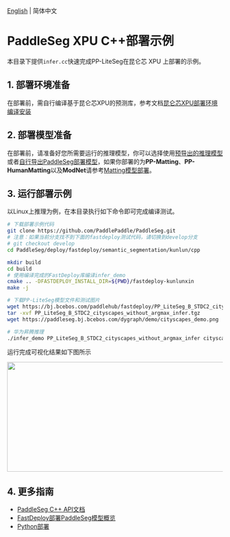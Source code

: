 [English](README.md) | 简体中文
# PaddleSeg XPU C++部署示例

本目录下提供`infer.cc`快速完成PP-LiteSeg在昆仑芯 XPU 上部署的示例。

## 1. 部署环境准备
在部署前，需自行编译基于昆仑芯XPU的预测库，参考文档[昆仑芯XPU部署环境编译安装](https://github.com/PaddlePaddle/FastDeploy/blob/develop/docs/cn/build_and_install#自行编译安装)

## 2. 部署模型准备  
在部署前，请准备好您所需要运行的推理模型，你可以选择使用[预导出的推理模型](../README.md)或者[自行导出PaddleSeg部署模型](../README.md)，如果你部署的为**PP-Matting**、**PP-HumanMatting**以及**ModNet**请参考[Matting模型部署](../../../matting)。

## 3. 运行部署示例  
以Linux上推理为例，在本目录执行如下命令即可完成编译测试。
```bash
# 下载部署示例代码
git clone https://github.com/PaddlePaddle/PaddleSeg.git
# 注意：如果当前分支找不到下面的fastdeploy测试代码，请切换到develop分支
# git checkout develop
cd PaddleSeg/deploy/fastdeploy/semantic_segmentation/kunlun/cpp

mkdir build
cd build
# 使用编译完成的FastDeploy库编译infer_demo
cmake .. -DFASTDEPLOY_INSTALL_DIR=${PWD}/fastdeploy-kunlunxin
make -j

# 下载PP-LiteSeg模型文件和测试图片
wget https://bj.bcebos.com/paddlehub/fastdeploy/PP_LiteSeg_B_STDC2_cityscapes_without_argmax_infer.tgz
tar -xvf PP_LiteSeg_B_STDC2_cityscapes_without_argmax_infer.tgz
wget https://paddleseg.bj.bcebos.com/dygraph/demo/cityscapes_demo.png

# 华为昇腾推理
./infer_demo PP_LiteSeg_B_STDC2_cityscapes_without_argmax_infer cityscapes_demo.png
```

运行完成可视化结果如下图所示
<div  align="center">  
<img src="https://user-images.githubusercontent.com/16222477/191712880-91ae128d-247a-43e0-b1e3-cafae78431e0.jpg", width=512px, height=256px />
</div>

## 4. 更多指南
- [PaddleSeg C++ API文档](https://www.paddlepaddle.org.cn/fastdeploy-api-doc/cpp/html/namespacefastdeploy_1_1vision_1_1segmentation.html)
- [FastDeploy部署PaddleSeg模型概览](../../)
- [Python部署](../python)
